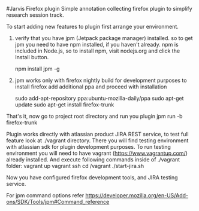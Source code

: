 #Jarvis Firefox plugin
Simple annotation collecting firefox plugin to simplify research session track.

To start adding new features to plugin first arrange your environment.
1. verify that you have jpm (Jetpack package manager) installed.
	so to get jpm you need to have npm installed, if you haven't already. 
	npm is included in Node.js, so to install npm, visit nodejs.org 
	and click the Install button.

	npm install jpm -g

2. jpm works only with firefox nightly build for development purposes
	to install firefox add additional ppa and proceed with installation

	sudo add-apt-repository ppa:ubuntu-mozilla-daily/ppa
	sudo apt-get update
	sudo apt-get install firefox-trunk

That's it, now go to project root directory and run you plugin
	jpm run -b firefox-trunk

Plugin works directly with atlassian product JIRA REST service,
to test full feature look at ./vagrant directory.
There you will find testing environment with atlassian sdk for plugin development purposes.
To run testing environment you will need to have vagrant (https://www.vagrantup.com/) 
already installed. And execute following commands inside of ./vagrant folder:
	vagrant up
	vagrant ssh
	cd /vagrant
	./start-jira.sh

Now you have configured firefox development tools, and JIRA testing service.

For jpm command options refer
https://developer.mozilla.org/en-US/Add-ons/SDK/Tools/jpm#Command_reference
